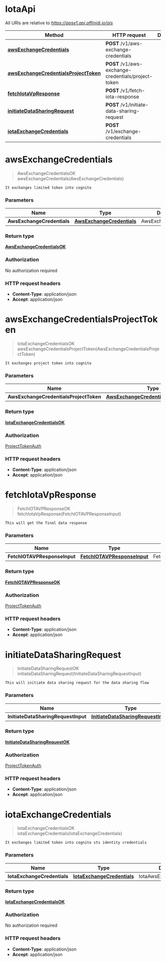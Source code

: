 # IotaApi

All URIs are relative to *https://apse1.api.affinidi.io/ais*

| Method                                                                                  | HTTP request                                        | Description |
| --------------------------------------------------------------------------------------- | --------------------------------------------------- | ----------- |
| [**awsExchangeCredentials**](IotaApi.md#awsExchangeCredentials)                         | **POST** /v1/aws-exchange-credentials               |             |
| [**awsExchangeCredentialsProjectToken**](IotaApi.md#awsExchangeCredentialsProjectToken) | **POST** /v1/aws-exchange-credentials/project-token |             |
| [**fetchIotaVpResponse**](IotaApi.md#fetchIotaVpResponse)                               | **POST** /v1/fetch-iota-response                    |             |
| [**initiateDataSharingRequest**](IotaApi.md#initiateDataSharingRequest)                 | **POST** /v1/initiate-data-sharing-request          |             |
| [**iotaExchangeCredentials**](IotaApi.md#iotaExchangeCredentials)                       | **POST** /v1/exchange-credentials                   |             |

<a name="awsExchangeCredentials"></a>

# **awsExchangeCredentials**

> AwsExchangeCredentialsOK awsExchangeCredentials(AwsExchangeCredentials)

    It exchanges limited token into cognito

### Parameters

| Name                       | Type                                                              | Description            | Notes |
| -------------------------- | ----------------------------------------------------------------- | ---------------------- | ----- |
| **AwsExchangeCredentials** | [**AwsExchangeCredentials**](../Models/AwsExchangeCredentials.md) | AwsExchangeCredentials |       |

### Return type

[**AwsExchangeCredentialsOK**](../Models/AwsExchangeCredentialsOK.md)

### Authorization

No authorization required

### HTTP request headers

- **Content-Type**: application/json
- **Accept**: application/json

<a name="awsExchangeCredentialsProjectToken"></a>

# **awsExchangeCredentialsProjectToken**

> IotaExchangeCredentialsOK awsExchangeCredentialsProjectToken(AwsExchangeCredentialsProjectToken)

    It exchanges project token into cognito

### Parameters

| Name                                   | Type                                                                                      | Description                        | Notes |
| -------------------------------------- | ----------------------------------------------------------------------------------------- | ---------------------------------- | ----- |
| **AwsExchangeCredentialsProjectToken** | [**AwsExchangeCredentialsProjectToken**](../Models/AwsExchangeCredentialsProjectToken.md) | AwsExchangeCredentialsProjectToken |       |

### Return type

[**IotaExchangeCredentialsOK**](../Models/IotaExchangeCredentialsOK.md)

### Authorization

[ProjectTokenAuth](../README.md#ProjectTokenAuth)

### HTTP request headers

- **Content-Type**: application/json
- **Accept**: application/json

<a name="fetchIotaVpResponse"></a>

# **fetchIotaVpResponse**

> FetchIOTAVPResponseOK fetchIotaVpResponse(FetchIOTAVPResponseInput)

    This will get the final data response

### Parameters

| Name                         | Type                                                                  | Description              | Notes |
| ---------------------------- | --------------------------------------------------------------------- | ------------------------ | ----- |
| **FetchIOTAVPResponseInput** | [**FetchIOTAVPResponseInput**](../Models/FetchIOTAVPResponseInput.md) | FetchIOTAVPResponseInput |       |

### Return type

[**FetchIOTAVPResponseOK**](../Models/FetchIOTAVPResponseOK.md)

### Authorization

[ProjectTokenAuth](../README.md#ProjectTokenAuth)

### HTTP request headers

- **Content-Type**: application/json
- **Accept**: application/json

<a name="initiateDataSharingRequest"></a>

# **initiateDataSharingRequest**

> InitiateDataSharingRequestOK initiateDataSharingRequest(InitiateDataSharingRequestInput)

    This will initiate data sharing request for the data sharing flow

### Parameters

| Name                                | Type                                                                                | Description                     | Notes |
| ----------------------------------- | ----------------------------------------------------------------------------------- | ------------------------------- | ----- |
| **InitiateDataSharingRequestInput** | [**InitiateDataSharingRequestInput**](../Models/InitiateDataSharingRequestInput.md) | InitiateDataSharingRequestInput |       |

### Return type

[**InitiateDataSharingRequestOK**](../Models/InitiateDataSharingRequestOK.md)

### Authorization

[ProjectTokenAuth](../README.md#ProjectTokenAuth)

### HTTP request headers

- **Content-Type**: application/json
- **Accept**: application/json

<a name="iotaExchangeCredentials"></a>

# **iotaExchangeCredentials**

> IotaExchangeCredentialsOK iotaExchangeCredentials(IotaExchangeCredentials)

    It exchanges limited token into cognito sts identity credentials

### Parameters

| Name                        | Type                                                                | Description                | Notes |
| --------------------------- | ------------------------------------------------------------------- | -------------------------- | ----- |
| **IotaExchangeCredentials** | [**IotaExchangeCredentials**](../Models/IotaExchangeCredentials.md) | IotaAwsExchangeCredentials |       |

### Return type

[**IotaExchangeCredentialsOK**](../Models/IotaExchangeCredentialsOK.md)

### Authorization

No authorization required

### HTTP request headers

- **Content-Type**: application/json
- **Accept**: application/json
